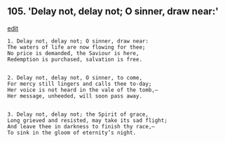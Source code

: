 
## 105.  'Delay not, delay not; O sinner, draw near:'
[edit](https://docs.google.com/document/d/1Oz2uF1FOI2bIQ6e1Y%2D0FWpsJIo7VF4Jd/edit?mode=html)



    1. Delay not, delay not; O sinner, draw near:
    The waters of life are now flowing for thee;
    No price is demanded, the Saviour is here,
    Redemption is purchased, salvation is free.


    2. Delay not, delay not, O sinner, to come,
    For mercy still lingers and calls thee to-day;
    Her voice is not heard in the vale of the tomb,—
    Her message, unheeded, will soon pass away.


    3. Delay not, delay not; the Spirit of grace,
    Long grieved and resisted, may take its sad flight;
    And leave thee in darkness to finish thy race,—
    To sink in the gloom of eternity’s night.
